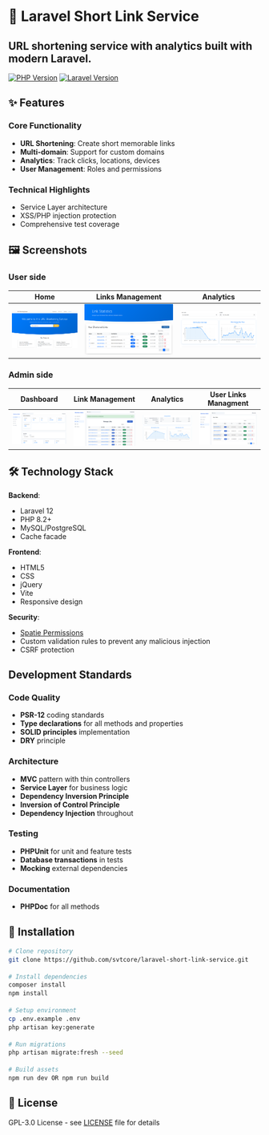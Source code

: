 # 🔗 Laravel Short Link Service

## URL shortening service with analytics built with modern Laravel.

[![PHP Version](https://img.shields.io/badge/PHP-8.2+-777BB4?logo=php&logoColor=white)](https://php.net/)
[![Laravel Version](https://img.shields.io/badge/Laravel-12.x-FF2D20?logo=laravel&logoColor=white)](https://laravel.com)

## ✨ Features

### Core Functionality
- **URL Shortening**: Create short memorable links
- **Multi-domain**: Support for custom domains
- **Analytics**: Track clicks, locations, devices
- **User Management**: Roles and permissions

### Technical Highlights
- Service Layer architecture
- XSS/PHP injection protection
- Comprehensive test coverage

## 🖼️ Screenshots

### User side
| Home | Links Management | Analytics |
|-----------|-----------------|-----------|
| ![Home](./screenshots/home.png) | ![Links](./screenshots/links.png) | ![Analytics](./screenshots/user_statistics_1.png) |

### Admin side
| Dashboard | Link Management | Analytics | User Links Managment |
|-----------|-----------------|-----------|----------------------|
| ![Dashboard](./screenshots/admin_dashboard_1.png) | ![Links](./screenshots/admin_links_1.png) | ![Analytics](./screenshots/admin_links_2.png) | ![User Links](./screenshots/admin_user_links.png)

## 🛠️ Technology Stack

**Backend**:
- Laravel 12
- PHP 8.2+
- MySQL/PostgreSQL
- Cache facade

**Frontend**:
- HTML5
- CSS
- jQuery
- Vite
- Responsive design

**Security**:
- [Spatie Permissions](https://github.com/spatie/laravel-permission)
- Custom validation rules to prevent any malicious injection
- CSRF protection

## Development Standards

### Code Quality
- **PSR-12** coding standards
- **Type declarations** for all methods and properties
- **SOLID principles** implementation
- **DRY** principle

### Architecture
- **MVC** pattern with thin controllers
- **Service Layer** for business logic
- **Dependency Inversion Principle**
- **Inversion of Control Principle**
- **Dependency Injection** throughout

### Testing
- **PHPUnit** for unit and feature tests
- **Database transactions** in tests
- **Mocking** external dependencies

### Documentation
- **PHPDoc** for all methods

## 🚀 Installation

```bash
# Clone repository
git clone https://github.com/svtcore/laravel-short-link-service.git

# Install dependencies
composer install
npm install

# Setup environment
cp .env.example .env
php artisan key:generate

# Run migrations
php artisan migrate:fresh --seed

# Build assets
npm run dev OR npm run build
```

## 📄 License

GPL-3.0 License - see [LICENSE](https://github.com/svtcore/laravel-short-link-service#GPL-3.0-1-ov-file) file for details
